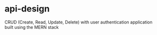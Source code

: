 # api-design
CRUD (Create, Read, Update, Delete) with user authentication application built using the MERN stack
